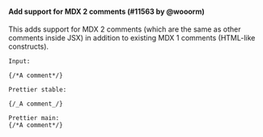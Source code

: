#### Add support for MDX 2 comments (#11563 by @wooorm)

This adds support for MDX 2 comments (which are the same as other comments
inside JSX) in addition to existing MDX 1 comments (HTML-like constructs).

<!-- prettier-ignore -->
```mdx
Input:

{/*A comment*/}

Prettier stable:

{/_A comment_/}

Prettier main:
{/*A comment*/}
```
